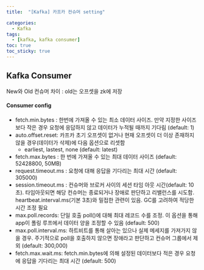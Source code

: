 ```yaml
---
title:  "[Kafka] 카프카 컨슈머 setting"

categories:
  - Kafka
tags:
  - [kafka, kafka consumer]
toc: true
toc_sticky: true
---
```


## Kafka Consumer

New와 Old 컨슈머 차이 : old는 오프셋을 zk에 저장

#### Consumer config

- fetch.min.bytes : 한번에 가져올 수 있는 최소 데이터 사이즈. 만약 지정한 사이즈보다 작은 경우 요청에 응답하지 않고 데이터가 누적될 때까지 기다림 (default: 1)
- auto.offset.reset: 카프카 초기 오프셋이 없거나 현재 오프셋이 더 이상 존재하지 않을 경우(데이터가 삭제)에 다음 옵션으로 리셋함
  - earliest, lastest, none (default: latest)
- fetch.max.bytes : 한 번에 가져올 수 있는 최대 데이터 사이즈 (default: 52428800, 50MB)
- request.timeout.ms : 요청에 대해 응답을 기다리는 최대 시간 (default: 305000)
- session.timeout.ms : 컨슈머와 브로커 사이의 세션 타임 아웃 시간(default: 10초). 타임아웃되면 해당 컨슈머는 종료되거나 장애로 판단하고 리밸런스를 시도함. heartbeat.interval.ms(기본 3초)와 밀접한 관련이 있음. GC를 고려하여 적당한 시간 조정 필요
- max.poll.records: 단일 호출 poll()에 대해 최대 레코드 수를 조정. 이 옵션을 통해 app이 폴링 루프에서 데이터 양을 조정할 수 있음 (default: 500)
- max.poll.interval.ms: 하트비트를 통해 살아는 있으나 실제 메세지를 가져가지 않을 경우. 주기적으로 poll을 호출하지 않으면 장애라고 판단하고 컨슈머 그룹에서 제외 (default: 300,000)
- fetch.max.wait.ms: fetch.min.bytes에 의해 설정된 데이터보다 적은 경우 요청에 응답을 기다리는 최대 시간 (default: 500)